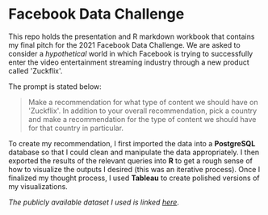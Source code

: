 # Facebook Data Challenge
This repo holds the presentation and R markdown workbook that contains my final pitch for the 2021 Facebook Data Challenge. We are asked to consider a *hypothetical* world in which Facebook is trying to successfully enter the video entertainment streaming industry through a new product called 'Zuckflix'. 

The prompt is stated below: 
> Make a recommendation for what type of content we should have on 'Zuckflix'. In addition to your overall recommendation, pick a country and make a recommendation for the type of content we should have for that country in particular.

To create my recommendation, I first imported the data into a **PostgreSQL** database so that I could clean and manipulate the data appropriately. I then exported the results of the relevant queries into **R** to get a rough sense of how to visualize the outputs I desired (this was an iterative process). Once I finalized my thought process, I used **Tableau** to create polished versions of my visualizations. 


*The publicly available dataset I used is linked [here](https://www.kaggle.com/shivamb/netflix-shows)*. 
